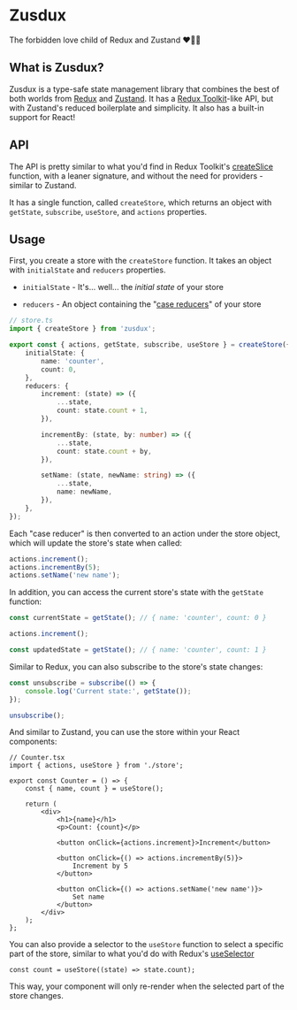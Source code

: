 # Zusdux

The forbidden love child of Redux and Zustand ❤️‍🔥👶

## What is Zusdux?

Zusdux is a type-safe state management library that combines the best of both worlds from [Redux](https://redux.js.org/) and [Zustand](https://zustand-demo.pmnd.rs/).
It has a [Redux Toolkit](https://redux-toolkit.js.org/)-like API, but with Zustand's reduced boilerplate and simplicity. It also has a built-in support for React!

## API

The API is pretty similar to what you'd find in Redux Toolkit's [createSlice](https://redux-toolkit.js.org/api/createSlice) function, with a leaner signature, and without the need for providers - similar to Zustand.

It has a single function, called `createStore`, which returns an object with `getState`, `subscribe`, `useStore`, and `actions` properties.

## Usage

First, you create a store with the `createStore` function. It takes an object with `initialState` and `reducers` properties.

-   `initialState` - It's... well... the _initial state_ of your store

-   `reducers` - An object containing the "[case reducers](https://redux-toolkit.js.org/api/createSlice#reducers)" of your store

```ts
// store.ts
import { createStore } from 'zusdux';

export const { actions, getState, subscribe, useStore } = createStore({
	initialState: {
		name: 'counter',
		count: 0,
	},
	reducers: {
		increment: (state) => ({
			...state,
			count: state.count + 1,
		}),

		incrementBy: (state, by: number) => ({
			...state,
			count: state.count + by,
		}),

		setName: (state, newName: string) => ({
			...state,
			name: newName,
		}),
	},
});
```

Each "case reducer" is then converted to an action under the store object, which will update the store's state when called:

```ts
actions.increment();
actions.incrementBy(5);
actions.setName('new name');
```

In addition, you can access the current store's state with the `getState` function:

```ts
const currentState = getState(); // { name: 'counter', count: 0 }

actions.increment();

const updatedState = getState(); // { name: 'counter', count: 1 }
```

Similar to Redux, you can also subscribe to the store's state changes:

```ts
const unsubscribe = subscribe(() => {
	console.log('Current state:', getState());
});

unsubscribe();
```

And similar to Zustand, you can use the store within your React components:

```tsx
// Counter.tsx
import { actions, useStore } from './store';

export const Counter = () => {
	const { name, count } = useStore();

	return (
		<div>
			<h1>{name}</h1>
			<p>Count: {count}</p>

			<button onClick={actions.increment}>Increment</button>

			<button onClick={() => actions.incrementBy(5)}>
				Increment by 5
			</button>

			<button onClick={() => actions.setName('new name')}>
				Set name
			</button>
		</div>
	);
};
```

You can also provide a selector to the `useStore` function to select a specific part of the store, similar to what you'd do with Redux's [useSelector](https://react-redux.js.org/api/hooks#useselector)

```tsx
const count = useStore((state) => state.count);
```

This way, your component will only re-render when the selected part of the store changes.
